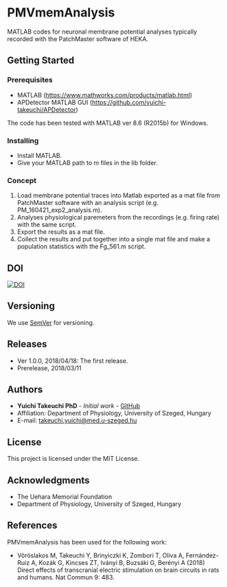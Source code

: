 # PMVmemAnalysis
MATLAB codes for neuronal membrane potential analyses typically recorded with the PatchMaster software of HEKA.

## Getting Started

### Prerequisites
* MATLAB (https://www.mathworks.com/products/matlab.html)
* APDetector MATLAB GUI (https://github.com/yuichi-takeuchi/APDetector)

The code has been tested with MATLAB ver 8.6 (R2015b) for Windows.

### Installing
* Install MATLAB.
* Give your MATLAB path to m files in the lib folder.

### Concept
1. Load membrane potential traces into Matlab exported as a mat file from PatchMaster software with an analysis script (e.g. PM_160421_exp2_analysis.m).
2. Analyses physiological paremeters from the recordings (e.g. firing rate) with the same script.
3. Export the results as a mat file.
4. Collect the results and put together into a single mat file and make a population statistics with the Fg_561.m script.

## DOI
[![DOI](https://zenodo.org/badge/124748872.svg)](https://zenodo.org/badge/latestdoi/124748872)

## Versioning
We use [SemVer](http://semver.org/) for versioning.

## Releases
* Ver 1.0.0, 2018/04/18: The first release.
* Prerelease, 2018/03/11

## Authors
* **Yuichi Takeuchi PhD** - *Initial work* - [GitHub](https://github.com/yuichi-takeuchi)
* Affiliation: Department of Physiology, University of Szeged, Hungary
* E-mail: takeuchi.yuichi@med.u-szeged.hu

## License
This project is licensed under the MIT License.

## Acknowledgments
* The Uehara Memorial Foundation
* Department of Physiology, University of Szeged, Hungary

## References
PMVmemAnalysis has been used for the following work:
* Vöröslakos M, Takeuchi Y, Brinyiczki K, Zombori T, Oliva A, Fernández-Ruiz A, Kozák G, Kincses ZT, Iványi B, Buzsáki G, Berényi A (2018) Direct effects of transcranial electric stimulation on brain circuits in rats and humans. Nat Commun 9: 483.

